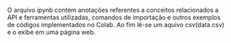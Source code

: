 
O arquivo ipynb contém anotações referentes a conceitos relacionados a API e ferramentas utilizadas, comandos de importação e outros exemplos de códigos implementados no Colab. Ao fim lê-se um aquivo csv(data.csv) e o exibe em uma página web.

